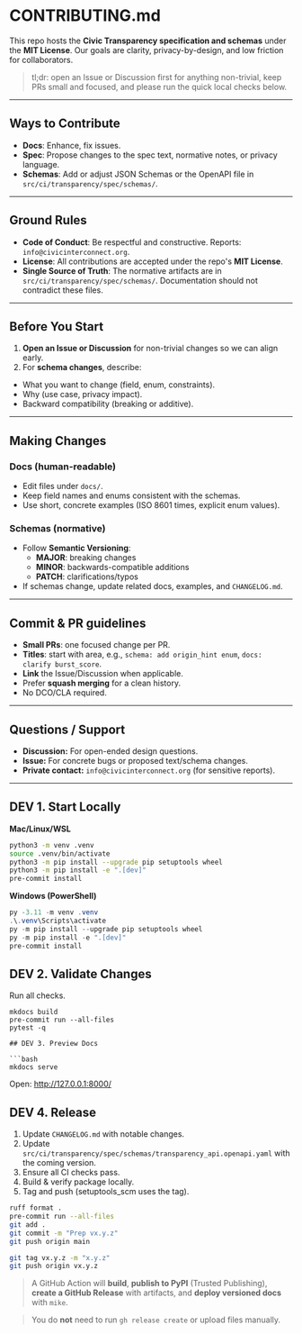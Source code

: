 # CONTRIBUTING.md

This repo hosts the **Civic Transparency specification and schemas** under the **MIT License**.
Our goals are clarity, privacy-by-design, and low friction for collaborators.

> tl;dr: open an Issue or Discussion first for anything non-trivial, keep PRs small and focused, and please run the quick local checks below.

---

## Ways to Contribute

- **Docs**: Enhance, fix issues.
- **Spec**: Propose changes to the spec text, normative notes, or privacy language.
- **Schemas**: Add or adjust JSON Schemas or the OpenAPI file in `src/ci/transparency/spec/schemas/`.


---

## Ground Rules

- **Code of Conduct**: Be respectful and constructive. Reports: `info@civicinterconnect.org`.
- **License**: All contributions are accepted under the repo's **MIT License**.
- **Single Source of Truth**: The normative artifacts are in `src/ci/transparency/spec/schemas/`. Documentation should not contradict these files.

---

## Before You Start

1. **Open an Issue or Discussion** for non-trivial changes so we can align early.
2. For **schema changes**, describe:

- What you want to change (field, enum, constraints).
- Why (use case, privacy impact).
- Backward compatibility (breaking or additive).

---

## Making Changes

### Docs (human-readable)

- Edit files under `docs/`.
- Keep field names and enums consistent with the schemas.
- Use short, concrete examples (ISO 8601 times, explicit enum values).

### Schemas (normative)

- Follow **Semantic Versioning**:
  - **MAJOR**: breaking changes
  - **MINOR**: backwards-compatible additions
  - **PATCH**: clarifications/typos
- If schemas change, update related docs, examples, and `CHANGELOG.md`.

---

## Commit & PR guidelines

- **Small PRs**: one focused change per PR.
- **Titles**: start with area, e.g., `schema: add origin_hint enum`, `docs: clarify burst_score`.
- **Link** the Issue/Discussion when applicable.
- Prefer **squash merging** for a clean history.
- No DCO/CLA required.

---

## Questions / Support

- **Discussion:** For open-ended design questions.
- **Issue:** For concrete bugs or proposed text/schema changes.
- **Private contact:** `info@civicinterconnect.org` (for sensitive reports).

---

## DEV 1. Start Locally

**Mac/Linux/WSL**

```bash
python3 -m venv .venv
source .venv/bin/activate
python3 -m pip install --upgrade pip setuptools wheel
python3 -m pip install -e ".[dev]"
pre-commit install
```

**Windows (PowerShell)**

```powershell
py -3.11 -m venv .venv
.\.venv\Scripts\activate
py -m pip install --upgrade pip setuptools wheel
py -m pip install -e ".[dev]"
pre-commit install
```

## DEV 2. Validate Changes

Run all checks.

````shell
mkdocs build
pre-commit run --all-files
pytest -q

## DEV 3. Preview Docs

```bash
mkdocs serve
````

Open: <http://127.0.0.1:8000/>

## DEV 4. Release

1. Update `CHANGELOG.md` with notable changes.
2. Update `src/ci/transparency/spec/schemas/transparency_api.openapi.yaml` with the coming version.
3. Ensure all CI checks pass.
4. Build & verify package locally.
5. Tag and push (setuptools_scm uses the tag).

```bash
ruff format .
pre-commit run --all-files
git add .
git commit -m "Prep vx.y.z"
git push origin main

git tag vx.y.z -m "x.y.z"
git push origin vx.y.z
```

> A GitHub Action will **build**, **publish to PyPI** (Trusted Publishing), **create a GitHub Release** with artifacts, and **deploy versioned docs** with `mike`.

> You do **not** need to run `gh release create` or upload files manually.

